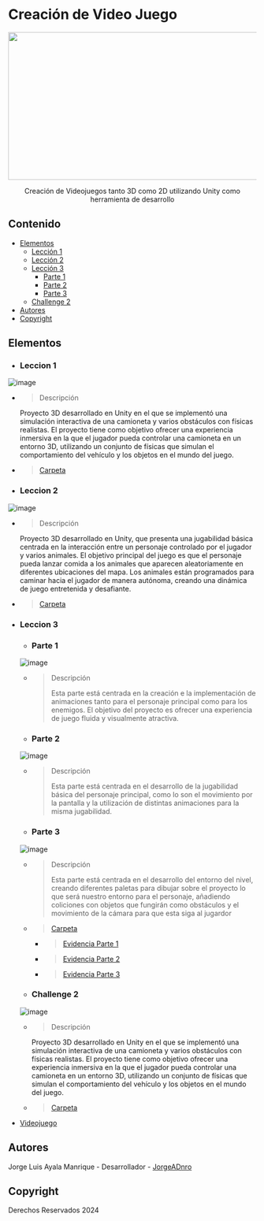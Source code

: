 # Creación de Video Juego
<p align="center">
    <img src="https://sm.ign.com/ign_latam/news/u/unity-ackn/unity-acknowledges-confusion-and-frustration-among-developer_6csh.png" alt="Logo" width=1200 height=300>

  <p align="center">
    Creación de Videojuegos tanto 3D como 2D utilizando Unity como herramienta de desarrollo
    <br>
  </p>
</p>


## Contenido

- [Elementos](#elementos)
    - [Lección 1](#leccion-1)
    - [Lección 2](#leccion-2)
    - [Lección 3](#leccion-3)
      - [Parte 1](#parte-1)
      - [Parte 2](#parte-2)
      - [Parte 3](#parte-3)
   - [Challenge 2](#challenge-2)
- [Autores](#autores)
- [Copyright](#copyright)


## Elementos

*  ### Leccion 1
  ![image](https://github.com/user-attachments/assets/d5bd97c1-1221-4a52-8881-7b9fb853358a)
  * > Descripción
      <p> Proyecto 3D desarrollado en Unity en el que se implementó una simulación interactiva de una camioneta y varios obstáculos con físicas realistas. El proyecto tiene como objetivo ofrecer una experiencia inmersiva en la que el jugador pueda controlar una camioneta en un entorno 3D, utilizando un conjunto de físicas que simulan el comportamiento del vehículo y los objetos en el mundo del juego. </p>
  * > [Carpeta](./Prototipo1/)
*  ### Leccion 2

  ![image](https://github.com/user-attachments/assets/54302a24-b86f-401d-90b1-bee94dcfdf40)
  * > Descripción
      <p> Proyecto 3D desarrollado en Unity, que presenta una jugabilidad básica centrada en la interacción entre un personaje controlado por el jugador y varios animales. El objetivo principal del juego es que el personaje pueda lanzar comida a los animales que aparecen aleatoriamente en diferentes ubicaciones del mapa. Los animales están programados para caminar hacia el jugador de manera autónoma, creando una dinámica de juego entretenida y desafiante. </p>
  * > [Carpeta](./Prototipo2/)

* ### Leccion 3
    * ### Parte 1
    ![image](https://github.com/user-attachments/assets/36763222-0a3f-433a-825b-9491a8797ce4)
    * > Descripción
            <p>Esta parte está centrada en la creación e la implementación de animaciones tanto para el personaje principal como para los enemigos. El objetivo del proyecto es ofrecer una experiencia de juego fluida y visualmente atractiva.</p>
    * ### Parte 2
    ![image](https://github.com/user-attachments/assets/1ba73231-2b61-4691-bc5d-aa2b6ff85e16)
    * > Descripción
            <p>Esta parte está centrada en el desarrollo de la jugabilidad básica del personaje principal, como lo son el movimiento por la pantalla y la utilización de distintas animaciones para la misma jugabilidad.</p>
    * ### Parte 3
    ![image](https://github.com/user-attachments/assets/47ee6c31-f15a-464a-a256-c41adf619479)
    * > Descripción
            <p>Esta parte está centrada en el desarrollo del entorno del nivel, creando diferentes paletas para dibujar sobre el proyecto lo que será nuestro entorno para el personaje, añadiendo coliciones con objetos que fungirán como obstáculos y el movimiento de la cámara para que esta siga al jugardor</p>
  * > [Carpeta](./Prototipo3/)
      * > [Evidencia Parte 1](./Prototipo3/Parte1/)
      * > [Evidencia Parte 2](./Prototipo3/Parte2/)
      * > [Evidencia Parte 3](./Prototipo3/Parte3/)
  
  *  ### Challenge 2
  ![image](https://github.com/user-attachments/assets/d5bd97c1-1221-4a52-8881-7b9fb853358a)
  * > Descripción
      <p> Proyecto 3D desarrollado en Unity en el que se implementó una simulación interactiva de una camioneta y varios obstáculos con físicas realistas. El proyecto tiene como objetivo ofrecer una experiencia inmersiva en la que el jugador pueda controlar una camioneta en un entorno 3D, utilizando un conjunto de físicas que simulan el comportamiento del vehículo y los objetos en el mundo del juego. </p>
  * > [Carpeta](./Challenge2/)
* [Videojuego](./Juego/)

## Autores
Jorge Luis Ayala Manrique  - Desarrollador - [JorgeADnro](http://github.com/JorgeADnro)

## Copyright
Derechos Reservados 2024
